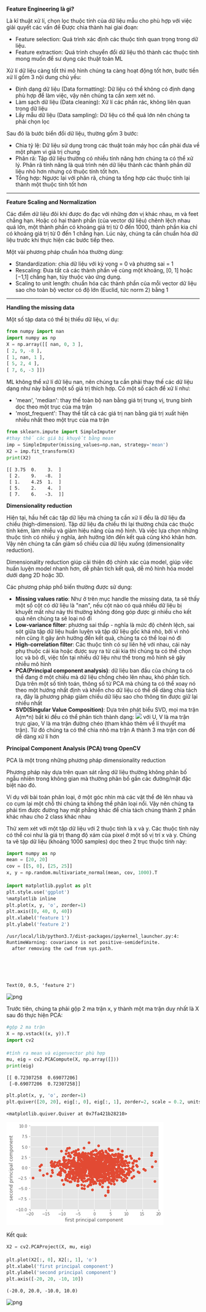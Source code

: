 **Feature Engineering là gì?**


Là kĩ thuật xử lí, chọn lọc thuộc tính của dữ liệu mẫu cho phù hợp với việc giải quyết các vấn đề
Được chia thành hai giai đoạn:
  -	Feature selection: Quá trình xác định các thuộc tính quan trọng trong dữ liệu. 
  -	Feature extraction: Quá trình chuyển đổi dữ liệu thô thành các thuộc tính mong muốn để sư dụng các thuật toán ML


Xử lí dữ liệu càng tốt thì mô hình chúng ta càng hoạt động tốt hơn, bước tiền xử lí gồm 3 nội dung chủ yếu:
-	Định dạng dữ liệu (Data formatting): Dữ liệu có thể không có định dạng phù hợp để làm việc, vậy nên chúng ta cần xem xét nó.
-	Làm sạch dữ liệu (Data cleaning): Xử lí các phần rác, không liên quan trong dữ liệu
-	Lấy mẫu dữ liệu (Data sampling): Dữ liệu có thể quá lớn nên chúng ta phải chọn lọc


Sau đó là bước biển đổi dữ liệu, thường gồm 3 bước:

-	Chia tỷ lệ: Dữ liệu sử dụng trong các thuật toán máy học cần phải đưa về một phạm vi giá trị chung
-	Phân rã: Tập dữ liệu thường có nhiều tính năng hơn chúng ta có thể xử lý. Phân rã tính năng là quá trình nén dữ liệu thành các thành phần dữ liệu nhỏ hơn nhưng có thuộc tính tốt hơn.
-	Tổng hợp: Ngược lại với phân rã, chúng ta tổng hợp các thuộc tính lại thành một thuộc tính tốt hơn

---




**Feature Scaling and Normalization**

Các điểm dữ liệu đôi khi được đo đạc với những đơn vị khác nhau, m và feet chẳng hạn. Hoặc có hai thành phần (của vector dữ liệu) chênh lệch nhau quá lớn, một thành phần có khoảng giá trị từ 0 đến 1000, thành phần kia chỉ có khoảng giá trị từ 0 đến 1 chẳng hạn. Lúc này, chúng ta cần chuẩn hóa dữ liệu trước khi thực hiện các bước tiếp theo.

Một vài phương pháp chuẩn hóa thường dùng: 
- Standardization: chia dữ liệu với kỳ vọng = 0 và phương sai = 1
- Rescaling: Đưa tất cả các thành phần về cùng một khoảng, [0, 1] hoặc [−1,1] chẳng hạn, tùy thuộc vào ứng dụng.
- Scaling to unit length: chuẩn hóa các thành phần của mỗi vector dữ liệu sao cho toàn bộ vector có độ lớn (Euclid, tức norm 2) bằng 1

---






**Handling the missing data**

Một số tập data có thể bị thiếu dữ liệu, ví dụ:





```python
from numpy import nan
import numpy as np
X = np.array([[ nan, 0, 3 ],
[ 2, 9, -8 ],
[ 1, nan, 1 ],
[ 5, 2, 4 ],
[ 7, 6, -3 ]])
```

ML không thể xứ lí dữ liệu nan, nên chúng ta cần phải thay thế các dữ liệu dạng như này bằng một số giá trị thích hợp. 
Có một số cách để xử lí như:
- 'mean', 'median': thay thế toàn bộ nan bằng giá trị trung vị, trung bình dọc theo một trục của ma trận
- 'most_frequent': Thay thế tất cả các giá trị nan bằng giá trị xuất hiện nhiều nhất theo một trục của ma trận




```python
from sklearn.impute import SimpleImputer
#thay thế các giá bị khuyết bằng mean
imp = SimpleImputer(missing_values=np.nan, strategy='mean')
X2 = imp.fit_transform(X)
print(X2)

```

    [[ 3.75  0.    3.  ]
     [ 2.    9.   -8.  ]
     [ 1.    4.25  1.  ]
     [ 5.    2.    4.  ]
     [ 7.    6.   -3.  ]]


**Dimensionality reduction**

Hiện tại, hầu hết các tập dữ liệu mà chúng ta cần xử lí đều là dữ liệu đa chiều (high-dimension). Tập dữ liệu đa chiều thì lại thường chứa các thuộc tính kém, làm nhiễu và giảm hiệu năng của mô hình. Và việc lựa chọn những thuộc tính có nhiều ý nghĩa, ảnh hưởng lớn đến kết quả cũng khó khăn hơn. Vậy nên chúng ta cần giảm số chiều của dữ liệu xuống (dimensionality reduction).

Dimensionality reduction giúp cải thiện độ chính xác của model, giúp việc huấn luyện model nhanh hơn, dễ phân tích kết quả, dễ mô hình hóa model dưới dạng 2D hoặc 3D.




Các phương pháp phổ biến thường được sử dụng:
  - **Missing values ratio**: Như ở trên mục handle the missing data, ta sẽ thấy một số cột có dữ liệu là "nan", nếu cột nào có quá nhiều dữ liệu bị khuyết mất như này thì thường không đóng góp được gì nhiều cho kết quả nên chúng ta sẽ loại nó đi
  - **Low-variance filter**: phương sai thấp - nghĩa là mức độ chênh lệch, sai sót giữa tập dữ liệu huấn luyện và tập dữ liệu gốc khá nhỏ, bởi vì nhỏ nên cũng ít gây ảnh hưởng đến kết quả, chúng ta có thể loại nó đi
  - **High-correlation filter**: Các thuộc tính có sự liên hệ với nhau, cái này phụ thuộc cái kia hoặc được suy ra từ cái kia thì chúng ta có thể chọn lọc và bỏ đi, việc tồn tại nhiều dữ liệu như thế trong mô hình sẽ gây nhiễu mô hình
  - **PCA(Principal component analysis)**: dữ liệu ban đầu của chúng ta có thể đang ở một chiều mà dữ liệu chồng chéo lên nhau, khó phân tích. Dựa trên một số tính toán, thông số từ PCA mà chúng ta có thể xoay nó theo một hướng nhất định và khiến cho dữ liệu có thể dễ dàng chia tách ra, đây là phương pháp giảm chiều dữ liệu sao cho thông tin được giữ lại nhiều nhất
  - **SVD(Singular Value Composition)**: Dựa trên phát biểu SVD, mọi ma trận A(m*n) bất kì đều có thể phân tích thành dạng:  <img src = "https://drive.google.com/uc?id=1VHYcxiBahSP4nJGzgRvBY1vf_xBs5Zqw">  với U, V là ma trận trực giao, V là ma trận đường chéo (tham khảo thêm về lí thuyết ma trận). Từ đó chúng ta có thể chia nhỏ ma trận A thành 3 ma trận con để dễ dàng xử lí hơn

**Principal Component Analysis (PCA) trong OpenCV**

PCA là một trong những phương pháp dimensionality reduction

Phương pháp này dựa trên quan sát rằng dữ liệu thường không phân bố ngẫu nhiên trong không gian mà thường phân bố gần các đường/mặt đặc biệt nào đó. 

Ví dụ với bài toán phân loại, ở một góc nhìn mà các vật thể đè lên nhau và co cụm lại một chỗ thì chúng ta không thể phân loại nổi. Vậy nên chúng ta phải tìm được đường hay mặt phẳng khác để chia tách chúng thành 2 phần khác nhau cho 2 class khác nhau




Thử xem xét với một tập dữ liệu với 2 thuộc tính là x và y. Các thuộc tính này có thể coi như là giá trị thang độ xám của pixel ở một số vị trí x và y. Chúng ta vẽ tập dữ liệu (khoảng 1000 samples) dọc theo 2 trục thuộc tính này:




```python
import numpy as np
mean = [20, 20]
cov = [[5, 0], [25, 25]]
x, y = np.random.multivariate_normal(mean, cov, 1000).T

import matplotlib.pyplot as plt
plt.style.use('ggplot')
%matplotlib inline
plt.plot(x, y, 'o', zorder=1)
plt.axis([0, 40, 0, 40])
plt.xlabel('feature 1')
plt.ylabel('feature 2')

```

    /usr/local/lib/python3.7/dist-packages/ipykernel_launcher.py:4: RuntimeWarning: covariance is not positive-semidefinite.
      after removing the cwd from sys.path.





    Text(0, 0.5, 'feature 2')




![png](FeatureEngineering_files/FeatureEngineering_18_2.png)


Trước tiên, chúng ta phải gộp 2 ma trận x, y thành một ma trận duy nhất là X
sau đó thực hiện PCA:



```python
#gộp 2 ma trận
X = np.vstack((x, y)).T
import cv2

#tính ra mean và eigenvector phù hợp
mu, eig = cv2.PCACompute(X, np.array([]))
print(eig)
```

    [[ 0.72307258  0.69077206]
     [-0.69077206  0.72307258]]



```python
plt.plot(x, y, 'o', zorder=1)
plt.quiver([20, 20], eig[:, 0], eig[:, 1], zorder=2, scale = 0.2, units='xy')

```




    <matplotlib.quiver.Quiver at 0x7fa421b28210>




![png](FeatureEngineering_files/FeatureEngineering_21_1.png)


Kết quả:


```python
X2 = cv2.PCAProject(X, mu, eig)

plt.plot(X2[:, 0], X2[:, 1], 'o')
plt.xlabel('first principal component')
plt.ylabel('second principal component')
plt.axis([-20, 20, -10, 10])
```




    (-20.0, 20.0, -10.0, 10.0)




![png](FeatureEngineering_files/FeatureEngineering_23_1.png)










    


